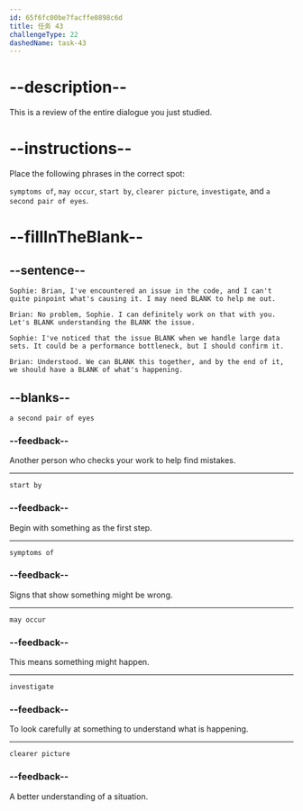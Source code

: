 ```yaml
---
id: 65f6fc00be7facffe0898c6d
title: 任务 43
challengeType: 22
dashedName: task-43
---
```


<!-- REVIEW -->

# --description--

This is a review of the entire dialogue you just studied.

# --instructions--

Place the following phrases in the correct spot:

`symptoms of`, `may occur`, `start by`, `clearer picture`, `investigate`, and `a second pair of eyes`.

# --fillInTheBlank--

## --sentence--

`Sophie: Brian, I've encountered an issue in the code, and I can't quite pinpoint what's causing it. I may need BLANK to help me out.`

`Brian: No problem, Sophie. I can definitely work on that with you. Let's BLANK understanding the BLANK the issue.`

`Sophie: I've noticed that the issue BLANK when we handle large data sets. It could be a performance bottleneck, but I should confirm it.`

`Brian: Understood. We can BLANK this together, and by the end of it, we should have a BLANK of what's happening.`

## --blanks--

`a second pair of eyes`

### --feedback--

Another person who checks your work to help find mistakes.

---

`start by`

### --feedback--

Begin with something as the first step.

---

`symptoms of`

### --feedback--

Signs that show something might be wrong.

---

`may occur`

### --feedback--

This means something might happen.

---

`investigate`

### --feedback--

To look carefully at something to understand what is happening.

---

`clearer picture`

### --feedback--

A better understanding of a situation.
